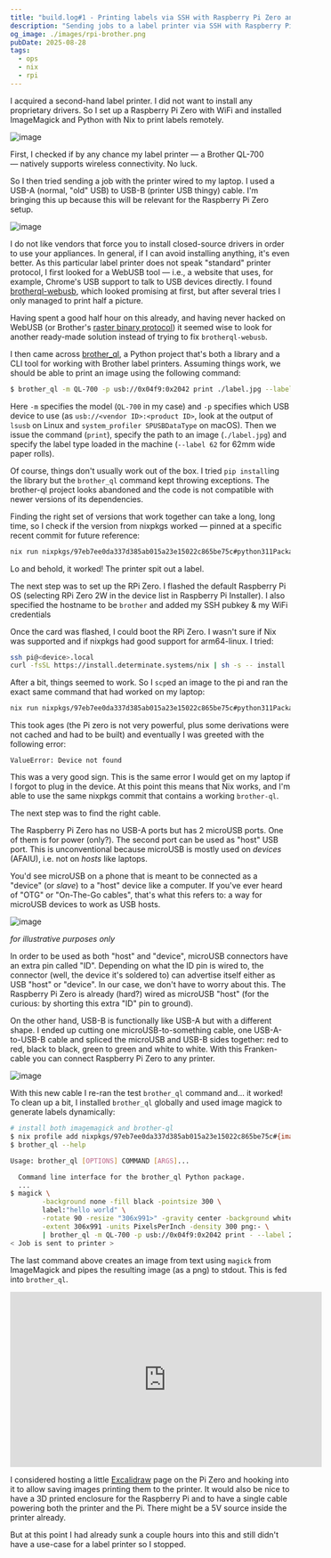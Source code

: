 ```yaml
---
title: "build.log#1 - Printing labels via SSH with Raspberry Pi Zero and Nix"
description: "Sending jobs to a label printer via SSH with Raspberry Pi Zero & Nix"
og_image: ./images/rpi-brother.png
pubDate: 2025-08-28
tags:
  - ops
  - nix
  - rpi
---
```


I acquired a second-hand label printer. I did not want to install any proprietary drivers. So I set up a Raspberry Pi Zero with WiFi and installed ImageMagick and Python with Nix to print labels remotely.

<!--more-->

![image](./images/overview.jpg)

First, I checked if by any chance my label printer — a Brother QL-700 — natively supports wireless connectivity. No luck.

So I then tried sending a job with the printer wired to my laptop. I used a USB-A (normal, "old" USB) to USB-B (printer USB thingy) cable. I'm bringing this up because this will be relevant for the Raspberry Pi Zero setup.

![image](./images/usb-a-b-brother.png)

I do not like vendors that force you to install closed-source drivers in order to use your appliances. In general, if I can avoid installing anything, it's even better. As this particular label printer does not speak "standard" printer protocol, I first looked for a WebUSB tool — i.e., a website that uses, for example, Chrome's USB support to talk to USB devices directly. I found [brotherql-webusb](https://github.com/tylercrumpton/brotherql-webusb), which looked promising at first, but after several tries I only managed to print half a picture.

Having spent a good half hour on this already, and having never hacked on WebUSB (or Brother's [raster binary protocol](https://download.brother.com/welcome/docp100278/cv_ql800_eng_raster_101.pdf)) it seemed wise to look for another ready-made solution instead of trying to fix `brotherql-webusb`.

I then came across [brother_ql](https://github.com/pklaus/brother_ql), a Python project that's both a library and a CLI tool for working with Brother label printers. Assuming things work, we should be able to print an image using the following command:

```bash
$ brother_ql -m QL-700 -p usb://0x04f9:0x2042 print ./label.jpg --label 62
```

Here `-m` specifies the model (`QL-700` in my case) and `-p` specifies which USB device to use (as `usb://<vendor ID>:<product ID>`, look at the output of `lsusb` on Linux and `system_profiler SPUSBDataType` on macOS). Then we issue the command (`print`), specify the path to an image (`./label.jpg`) and specify the label type loaded in the machine (`--label 62` for 62mm wide paper rolls).

Of course, things don't usually work out of the box. I tried `pip install`ing the library but the `brother_ql` command kept throwing exceptions. The brother-ql project looks abandoned and the code is not compatible with newer versions of its dependencies.

Finding the right set of versions that work together can take a long, long time, so I check if the version from nixpkgs worked — pinned at a specific recent commit for future reference:

```bash
nix run nixpkgs/97eb7ee0da337d385ab015a23e15022c865be75c#python311Packages.brother-ql -- -m QL-700 -p usb://0x04f9:0x2042 print ./label.jpg --label 62
```

Lo and behold, it worked! The printer spit out a label.

The next step was to set up the RPi Zero. I flashed the default Raspberry Pi OS (selecting RPi Zero 2W in the device list in Raspberry Pi Installer). I also specified the hostname to be `brother` and added my SSH pubkey & my WiFi credentials

Once the card was flashed, I could boot the RPi Zero. I wasn't sure if Nix was supported and if nixpkgs had good support for arm64-linux. I tried:

```bash
ssh pi@<device>.local
curl -fsSL https://install.determinate.systems/nix | sh -s -- install
```

After a bit, things seemed to work. So I `scp`ed an image to the pi and ran the exact same command that had worked on my laptop:

```bash
nix run nixpkgs/97eb7ee0da337d385ab015a23e15022c865be75c#python311Packages.brother-ql -- -m QL-700 -p usb://0x04f9:0x2042 print ./label.jpg --label 62
```

This took ages (the Pi zero is not very powerful, plus some derivations were not cached and had to be built) and eventually I was greeted with the following error:

```
ValueError: Device not found
```

This was a very good sign. This is the same error I would get on my laptop if I forgot to plug in the device. At this point this means that Nix works, and I'm able to use the same nixpkgs commit that contains a working `brother-ql`.

The next step was to find the right cable.

The Raspberry Pi Zero has no USB-A ports but has 2 microUSB ports. One of them is for power (only?). The second port can be used as "host" USB port. This is unconventional because microUSB is mostly used on _devices_ (AFAIU), i.e. not on _hosts_ like laptops.

You'd see microUSB on a phone that is meant to be connected as a "device" (or _slave_) to a "host" device like a computer. If you've ever heard of "OTG" or "On-The-Go cables", that's what this refers to: a way for microUSB devices to work as USB hosts.

![image](./images/usb-a-b-micro.png)

_for illustrative purposes only_

In order to be used as both "host" and "device", microUSB connectors have an extra pin called "ID". Depending on what the ID pin is wired to, the connector (well, the device it's soldered to) can advertise itself either as USB "host" or "device". In our case, we don't have to worry about this. The Raspberry Pi Zero is already (hard?) wired as microUSB "host" (for the curious: by shorting this extra "ID" pin to ground).

On the other hand, USB-B is functionally like USB-A but with a different shape. I ended up cutting one microUSB-to-something cable, one USB-A-to-USB-B cable and spliced the microUSB and USB-B sides together: red to red, black to black, green to green and white to white. With this Franken-cable you can connect Raspberry Pi Zero to any printer.

![image](./images/frankenstein-cable.jpg)

With this new cable I re-ran the test `brother_ql` command and... it worked! To clean up a bit, I installed `brother_ql` globally and used image magick to generate labels dynamically:

```bash
# install both imagemagick and brother-ql
$ nix profile add nixpkgs/97eb7ee0da337d385ab015a23e15022c865be75c#{imagemagick,python311Packages.brother-ql}
$ brother_ql --help

Usage: brother_ql [OPTIONS] COMMAND [ARGS]...

  Command line interface for the brother_ql Python package.
  ...
$ magick \
        -background none -fill black -pointsize 300 \
        label:"hello world" \
        -rotate 90 -resize "306x991>" -gravity center -background white \
        -extent 306x991 -units PixelsPerInch -density 300 png:- \
        | brother_ql -m QL-700 -p usb://0x04f9:0x2042 print - --label 29x90
< Job is sent to printer >
```

The last command above creates an image from text using `magick` from ImageMagick and pipes the resulting image (as a png) to stdout. This is fed into `brother_ql`.

<iframe width="560" height="315" src="https://www.youtube.com/embed/42Vdf88h7vc?si=v2Qr1PqVM-84AZKc" title="YouTube video player" frameborder="0" allow="accelerometer; autoplay; clipboard-write; encrypted-media; gyroscope; picture-in-picture; web-share" referrerpolicy="strict-origin-when-cross-origin" allowfullscreen></iframe>

I considered hosting a little [Excalidraw](https://excalidraw.com/) page on the Pi Zero and hooking into it to allow saving images printing them to the printer. It would also be nice to have a 3D printed enclosure for the Raspberry Pi and to have a single cable powering both the printer and the Pi. There might be a 5V source inside the printer already.

But at this point I had already sunk a couple hours into this and still didn't have a use-case for a label printer so I stopped.
